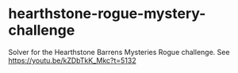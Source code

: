 # hearthstone-rogue-mystery-challenge

Solver for the Hearthstone Barrens Mysteries Rogue challenge.
See https://youtu.be/kZDbTkK_Mkc?t=5132

